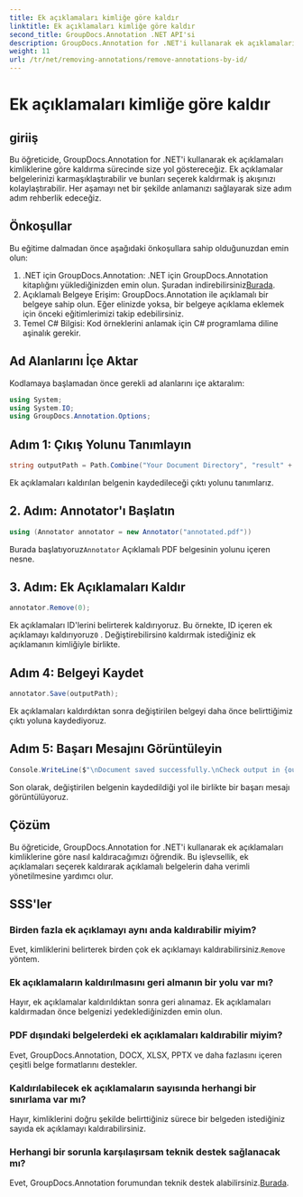 ```yaml
---
title: Ek açıklamaları kimliğe göre kaldır
linktitle: Ek açıklamaları kimliğe göre kaldır
second_title: GroupDocs.Annotation .NET API'si
description: GroupDocs.Annotation for .NET'i kullanarak ek açıklamaları kimliğe göre nasıl kaldıracağınızı öğrenin. Belge iş akışınızı verimli bir şekilde kolaylaştırın.
weight: 11
url: /tr/net/removing-annotations/remove-annotations-by-id/
---
```


# Ek açıklamaları kimliğe göre kaldır

## giriiş
Bu öğreticide, GroupDocs.Annotation for .NET'i kullanarak ek açıklamaları kimliklerine göre kaldırma sürecinde size yol göstereceğiz. Ek açıklamalar belgelerinizi karmaşıklaştırabilir ve bunları seçerek kaldırmak iş akışınızı kolaylaştırabilir. Her aşamayı net bir şekilde anlamanızı sağlayarak size adım adım rehberlik edeceğiz.
## Önkoşullar
Bu eğitime dalmadan önce aşağıdaki önkoşullara sahip olduğunuzdan emin olun:
1.  .NET için GroupDocs.Annotation: .NET için GroupDocs.Annotation kitaplığını yüklediğinizden emin olun. Şuradan indirebilirsiniz[Burada](https://releases.groupdocs.com/annotation/net/).
2. Açıklamalı Belgeye Erişim: GroupDocs.Annotation ile açıklamalı bir belgeye sahip olun. Eğer elinizde yoksa, bir belgeye açıklama eklemek için önceki eğitimlerimizi takip edebilirsiniz.
3. Temel C# Bilgisi: Kod örneklerini anlamak için C# programlama diline aşinalık gerekir.

## Ad Alanlarını İçe Aktar
Kodlamaya başlamadan önce gerekli ad alanlarını içe aktaralım:
```csharp
using System;
using System.IO;
using GroupDocs.Annotation.Options;
```

## Adım 1: Çıkış Yolunu Tanımlayın
```csharp
string outputPath = Path.Combine("Your Document Directory", "result" + Path.GetExtension("input.pdf"));
```
Ek açıklamaları kaldırılan belgenin kaydedileceği çıktı yolunu tanımlarız.
## 2. Adım: Annotator'ı Başlatın
```csharp
using (Annotator annotator = new Annotator("annotated.pdf"))
```
 Burada başlatıyoruz`Annotator` Açıklamalı PDF belgesinin yolunu içeren nesne.
## 3. Adım: Ek Açıklamaları Kaldır
```csharp
annotator.Remove(0);
```
 Ek açıklamaları ID'lerini belirterek kaldırıyoruz. Bu örnekte, ID içeren ek açıklamayı kaldırıyoruz`0` . Değiştirebilirsin`0` kaldırmak istediğiniz ek açıklamanın kimliğiyle birlikte.
## Adım 4: Belgeyi Kaydet
```csharp
annotator.Save(outputPath);
```
Ek açıklamaları kaldırdıktan sonra değiştirilen belgeyi daha önce belirttiğimiz çıktı yoluna kaydediyoruz.
## Adım 5: Başarı Mesajını Görüntüleyin
```csharp
Console.WriteLine($"\nDocument saved successfully.\nCheck output in {outputPath}.");
```
Son olarak, değiştirilen belgenin kaydedildiği yol ile birlikte bir başarı mesajı görüntülüyoruz.

## Çözüm
Bu öğreticide, GroupDocs.Annotation for .NET'i kullanarak ek açıklamaları kimliklerine göre nasıl kaldıracağımızı öğrendik. Bu işlevsellik, ek açıklamaları seçerek kaldırarak açıklamalı belgelerin daha verimli yönetilmesine yardımcı olur.
## SSS'ler
### Birden fazla ek açıklamayı aynı anda kaldırabilir miyim?
 Evet, kimliklerini belirterek birden çok ek açıklamayı kaldırabilirsiniz.`Remove` yöntem.
### Ek açıklamaların kaldırılmasını geri almanın bir yolu var mı?
Hayır, ek açıklamalar kaldırıldıktan sonra geri alınamaz. Ek açıklamaları kaldırmadan önce belgenizi yedeklediğinizden emin olun.
### PDF dışındaki belgelerdeki ek açıklamaları kaldırabilir miyim?
Evet, GroupDocs.Annotation, DOCX, XLSX, PPTX ve daha fazlasını içeren çeşitli belge formatlarını destekler.
### Kaldırılabilecek ek açıklamaların sayısında herhangi bir sınırlama var mı?
Hayır, kimliklerini doğru şekilde belirttiğiniz sürece bir belgeden istediğiniz sayıda ek açıklamayı kaldırabilirsiniz.
### Herhangi bir sorunla karşılaşırsam teknik destek sağlanacak mı?
 Evet, GroupDocs.Annotation forumundan teknik destek alabilirsiniz.[Burada](https://forum.groupdocs.com/c/annotation/10).